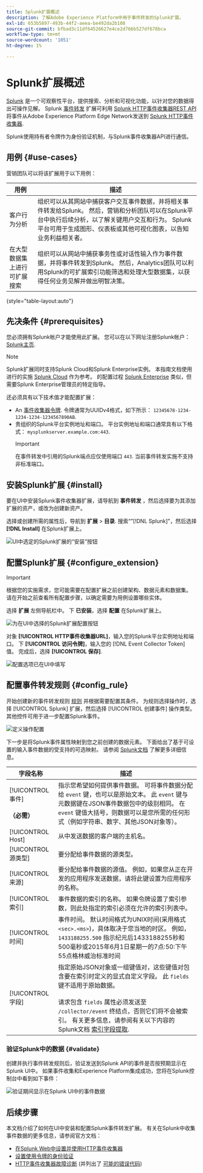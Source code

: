 ```yaml
---
title: Splunk扩展概述
description: 了解Adobe Experience Platform中用于事件转发的Splunk扩展。
exl-id: 653b5897-493b-44f2-aeea-be492da2b108
source-git-commit: bfbad3c11df64526627e4ce2d766b527df678bca
workflow-type: tm+mt
source-wordcount: '1051'
ht-degree: 1%

---
```


# Splunk扩展概述

[Splunk](https://www.splunk.com) 是一个可观察性平台，提供搜索、分析和可视化功能，以针对您的数据得出可操作见解。 Splunk [事件转发](../../../ui/event-forwarding/overview.md) 扩展可利用 [Splunk HTTP事件收集器REST API](https://docs.splunk.com/Documentation/Splunk/8.2.5/Data/HECRESTendpoints) 将事件从Adobe Experience Platform Edge Network发送到 [Splunk HTTP事件收集器](https://docs.splunk.com/Documentation/Splunk/8.2.5/Data/UsetheHTTPEventCollector).

Splunk使用持有者令牌作为身份验证机制，与Splunk事件收集器API进行通信。

## 用例 {#use-cases}

营销团队可以将该扩展用于以下用例：

| 用例 | 描述 |
| --- | --- |
| 客户行为分析 | 组织可以从其网站中捕获客户交互事件数据，并将相关事件转发给Splunk。 然后，营销和分析团队可以在Splunk平台中执行后续分析，以了解关键用户交互和行为。 Splunk平台可用于生成图形、仪表板或其他可视化图表，以告知业务利益相关者。 |
| 在大型数据集上进行可扩展搜索 | 组织可以从网站中捕获事务性或对话性输入作为事件数据，并将事件转发到Splunk。 然后，Analytics团队可以利用Splunk的可扩展索引功能筛选和处理大型数据集，以获得任何业务见解并做出明智决策。 |

{style="table-layout:auto"}

## 先决条件 {#prerequisites}

您必须拥有Splunk帐户才能使用此扩展。 您可以在以下网址注册Splunk帐户： [Splunk主页](https://www.splunk.com/page/sign_up).

>[!NOTE]
>
> Splunk扩展同时支持Splunk Cloud和Splunk Enterprise实例。 本指南文档使用进行的实施 [Splunk Cloud](https://www.splunk.com/en_us/products/splunk-cloud-platform.html) 作为参考。 的配置过程 [Splunk Enterprise](https://www.splunk.com/en_us/products/splunk-enterprise.html) 类似，但需要Splunk Enterprise管理员的特定指导。

还必须具有以下技术值才能配置扩展：

* An [事件收集器令牌](https://docs.splunk.com/Documentation/Splunk/8.2.5/Data/UsetheHTTPEventCollector#Create_an_Event_Collector_token_on_Splunk_Cloud_Platform). 令牌通常为UUIDv4格式，如下所示： `12345678-1234-1234-1234-1234567890AB`.
* 贵组织的Splunk平台实例地址和端口。 平台实例地址和端口通常具有以下格式： `mysplunkserver.example.com:443`.
   >[!IMPORTANT]
   >
   > 在事件转发中引用的Splunk端点应仅使用端口 `443`. 当前事件转发实施不支持非标准端口。

## 安装Splunk扩展 {#install}

要在UI中安装Splunk事件收集器扩展，请导航到 **事件转发** ，然后选择要为其添加扩展的资产，或改为创建新资产。

选择或创建所需的属性后，导航到 **扩展** > **目录**. 搜索“”[!DNL Splunk]&quot;，然后选择 **[!DNL Install]** 在Splunk扩展上。

![UI中选定的Splunk扩展的“安装”按钮](../../../images/extensions/server/splunk/install.png)

## 配置Splunk扩展 {#configure_extension}

>[!IMPORTANT]
>
>根据您的实施需求，您可能需要在配置扩展之前创建架构、数据元素和数据集。 请在开始之前查看所有配置步骤，以确定需要为用例设置哪些实体。

选择 **扩展** 左侧导航栏中。 下 **已安装**，选择 **配置** 在Splunk扩展上。

![为在UI中选择的Splunk扩展配置按钮](../../../images/extensions/server/splunk/configure.png)

对象 **[!UICONTROL HTTP事件收集器URL]**，输入您的Splunk平台实例地址和端口。 下 **[!UICONTROL 访问令牌]**，输入您的 [!DNL Event Collector Token] 值。 完成后，选择 **[!UICONTROL 保存]**.

![配置选项已在UI中填写](../../../images/extensions/server/splunk/input.png)

## 配置事件转发规则 {#config_rule}

开始创建新的事件转发规则 [规则](../../../ui/managing-resources/rules.md) 并根据需要配置其条件。 为规则选择操作时，选择 [!UICONTROL Splunk] 扩展，然后选择 [!UICONTROL 创建事件] 操作类型。 其他控件可用于进一步配置Splunk事件。

![定义操作配置](../../../images/extensions/server/splunk/action-configurations.png)

下一步是将Splunk事件属性映射到您之前创建的数据元素。 下面给出了基于可设置的输入事件数据的受支持的可选映射。 请参阅 [Splunk文档](https://docs.splunk.com/Documentation/Splunk/8.2.5/Data/FormateventsforHTTPEventCollector#Event_metadata) 了解更多详细信息。

| 字段名称 | 描述 |
| --- | --- |
| [!UICONTROL 事件&#x200B;]<br><br>**（必需）** | 指示您希望如何提供事件数据。 可将事件数据分配给 `event` 键，也可以是原始文本。 此 `event` 键与元数据键在JSON事件数据包中的级别相同。 在 `event` 键值大括号，则数据可以是您所需的任何形式（例如字符串、数字、其他JSON对象等）。 |
| [!UICONTROL Host] | 从中发送数据的客户端的主机名。 |
| [!UICONTROL 源类型] | 要分配给事件数据的源类型。 |
| [!UICONTROL 来源] | 要分配给事件数据的源值。 例如，如果您从正在开发的应用程序发送数据，请将此键设置为应用程序的名称。 |
| [!UICONTROL 索引] | 事件数据的索引的名称。 如果令牌设置了索引参数，则此处指定的索引必须在允许的索引列表中。 |
| [!UICONTROL 时间] | 事件时间。 默认时间格式为UNIX时间(采用格式 `<sec>.<ms>`)，具体取决于您当地的时区。 例如， `1433188255.500` 指示纪元后1433188255秒和500毫秒或2015年6月1日星期一的7点:50:下午55点格林威治标准时间 |
| [!UICONTROL 字段] | 指定原始JSON对象或一组键值对，这些键值对包含要在索引时定义的显式自定义字段。  此 `fields` 键不适用于原始数据。<br><br>请求包含 `fields` 属性必须发送至 `/collector/event` 终结点，否则它们将不会被索引。 有关更多信息，请参阅有关以下内容的Splunk文档 [索引字段提取](https://docs.splunk.com/Documentation/Splunk/8.2.5/Data/IFXandHEC). |

### 验证Splunk中的数据 {#validate}

创建并执行事件转发规则后，验证发送到Splunk API的事件是否按预期显示在Splunk UI中。 如果事件收集和Experience Platform集成成功，您将在Splunk控制台中看到如下事件：

![验证期间显示在Splunk UI中的事件数据](../../../images/extensions/server/splunk/splunk-data.png)

## 后续步骤

本文档介绍了如何在UI中安装和配置Splunk事件转发扩展。 有关在Splunk中收集事件数据的更多信息，请参阅官方文档：

* [在Splunk Web中设置并使用HTTP事件收集器 ](https://docs.splunk.com/Documentation/Splunk/8.2.5/Data/UsetheHTTPEventCollector)
* [设置使用令牌的身份验证](https://docs.splunk.com/Documentation/Splunk/8.2.5/Security/Setupauthenticationwithtokens#Prerequisites_for_activating_tokens)
* [HTTP事件收集器故障诊断](https://docs.splunk.com/Documentation/Splunk/8.2.5/Data/TroubleshootHTTPEventCollector) (并列出了 [可能的错误代码](https://docs.splunk.com/Documentation/Splunk/8.2.5/Data/TroubleshootHTTPEventCollector#Possible_error_codes))
